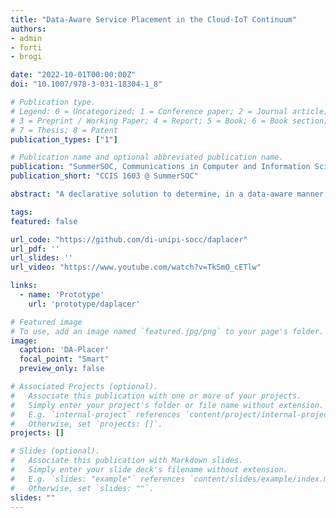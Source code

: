 ```yaml
---
title: "Data-Aware Service Placement in the Cloud-IoT Continuum"
authors:
- admin
- forti
- brogi

date: "2022-10-01T00:00:00Z"
doi: "10.1007/978-3-031-18304-1_8"

# Publication type.
# Legend: 0 = Uncategorized; 1 = Conference paper; 2 = Journal article;
# 3 = Preprint / Working Paper; 4 = Report; 5 = Book; 6 = Book section;
# 7 = Thesis; 8 = Patent
publication_types: ["1"]

# Publication name and optional abbreviated publication name.
publication: "SummerSOC, Communications in Computer and Information Science, vol 1603. Springer, Cham"
publication_short: "CCIS 1603 @ SummerSOC"

abstract: "A declarative solution to determine, in a data-aware manner, application service placements and SDN data routings over Cloud-IoT infrastructures while meeting functional (software, hardware, IoT) and non-functional (security, latency, bandwidth) application requirements. The solution employs continuous reasoning to speed up the reconfiguration of application placements and routing decisions at runtime, when needed. An open-source Prolog prototype is presented and assessed over a scenario based on lifelike data."

tags:
featured: false

url_code: "https://github.com/di-unipi-socc/daplacer"
url_pdf: ''
url_slides: ''
url_video: "https://www.youtube.com/watch?v=TkSmO_cETlw"

links:
  - name: 'Prototype'
    url: 'prototype/daplacer'

# Featured image
# To use, add an image named `featured.jpg/png` to your page's folder. 
image:
  caption: 'DA-Placer'
  focal_point: "Smart"
  preview_only: false

# Associated Projects (optional).
#   Associate this publication with one or more of your projects.
#   Simply enter your project's folder or file name without extension.
#   E.g. `internal-project` references `content/project/internal-project/index.md`.
#   Otherwise, set `projects: []`.
projects: []

# Slides (optional).
#   Associate this publication with Markdown slides.
#   Simply enter your slide deck's filename without extension.
#   E.g. `slides: "example"` references `content/slides/example/index.md`.
#   Otherwise, set `slides: ""`.
slides: ""
---
```

